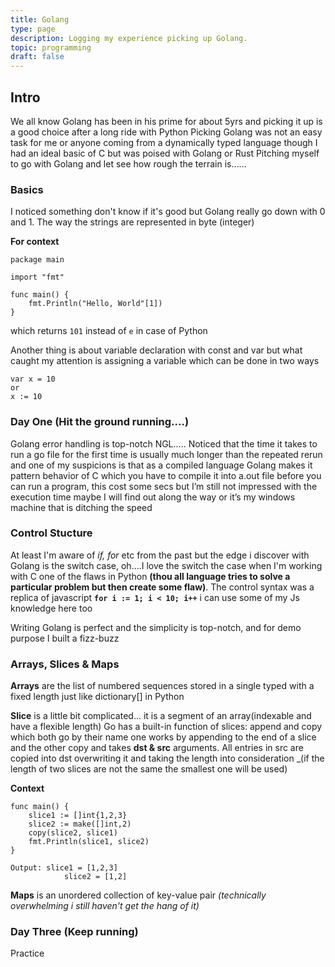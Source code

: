 ```yaml
---
title: Golang
type: page
description: Logging my experience picking up Golang.
topic: programming
draft: false
---
```


## Intro

We all know Golang has been in his prime for about 5yrs and
picking it up is a good choice after a long ride with Python Picking
Golang was not an easy task for me or anyone coming from a
dynamically typed language though I had an ideal basic of C but
was poised with Golang or Rust Pitching myself to go with Golang
and let see how rough the terrain is……

### Basics

I noticed something don't know if it's good but Golang really go down with 0 and 1.
The way the strings are represented in byte (integer)

**For context**

```
package main

import "fmt"

func main() {
    fmt.Println("Hello, World"[1])
}
```

which returns `101` instead of `e` in case of Python

Another thing is about variable declaration with const and var but what caught my attention is assigning a variable which can be done in two ways

```
var x = 10
or
x := 10
```

### Day One (Hit the ground running....)

Golang error handling is top-notch NGL….. Noticed that the time it
takes to run a go file for the first time is usually much longer than
the repeated rerun and one of my suspicions is that as a compiled
language Golang makes it pattern behavior of C which you have to
compile it into a.out file before you can run a program, this cost
some secs but I’m still not impressed with the execution time
maybe I will find out along the way or it’s my windows machine
that is ditching the speed

### Control Stucture

At least I'm aware of _if, for_ etc from the past but the edge i
discover with Golang is the switch case, oh....I love the switch
the case when I'm working with C one of the flaws in Python **(thou 
all language tries to solve a particular problem but then 
create some flaw)**. The control syntax was a replica of javascript
**`for i := 1; i < 10; i++`** i can use some of my Js knowledge here too 

Writing Golang is perfect and the simplicity is top-notch, and for 
demo purpose I built a fizz-buzz

### Arrays, Slices & Maps

**Arrays** are the list of numbered sequences stored in a single typed 
with a fixed length just like dictionary[] in Python

**Slice** is a little bit complicated... it is a segment of an 
array(indexable and have a flexible length)
Go has a built-in function of slices:
append and copy which both go by their name one works by 
appending to the end of a slice and the other copy and takes
**dst & src** arguments. All entries in src are copied into dst
overwriting it and taking the length into consideration
_(if the length of two slices are not the same the smallest one
will be used)

**Context**
```
func main() {
    slice1 := []int{1,2,3}
    slice2 := make([]int,2)
    copy(slice2, slice1)
    fmt.Println(slice1, slice2)
}

Output: slice1 = [1,2,3]
            slice2 = [1,2]
```
**Maps** is an unordered collection of key-value pair
_(technically overwhelming i still haven't get the hang of it)_

### Day Three (Keep running)
Practice